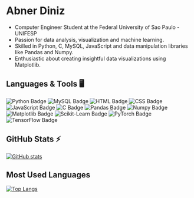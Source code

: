 # Abner Diniz

- Computer Engineer Student at the Federal University of Sao Paulo - UNIFESP
- Passion for data analysis, visualization and machine learning.
- Skilled in Python, C, MySQL, JavaScript and data manipulation libraries like Pandas and Numpy.
- Enthusiastic about creating insightful data visualizations using Matplotlib.

## Languages & Tools 🖥️

![Python Badge](https://img.shields.io/badge/Python-3776AB?style=for-the-badge&logo=python&logoColor=FFFFFF)
![MySQL Badge](https://img.shields.io/badge/MySQL-4479A1?style=for-the-badge&logo=mysql&logoColor=FFFFFF)
![HTML Badge](https://img.shields.io/badge/HTML-FA6632?style=for-the-badge&logo=html5&logoColor=FFFFFF)
![CSS Badge](https://img.shields.io/badge/CSS-2A70AD?style=for-the-badge&logo=css&logoColor=FFFFFF)
![JavaScript Badge](https://img.shields.io/badge/JavaScript-F7DF1E?style=for-the-badge&logo=javascript&logoColor=000000)
![C Badge](https://img.shields.io/badge/C-2A46AD?style=for-the-badge&logo=C&logoColor=FFFFFF)
![Pandas Badge](https://img.shields.io/badge/Pandas-150458?style=for-the-badge&logo=pandas&logoColor=FFFFFF)
![Numpy Badge](https://img.shields.io/badge/Numpy-013243?style=for-the-badge&logo=numpy&logoColor=FFFFFF)
![Matplotlib Badge](https://img.shields.io/badge/Matplotlib-11557C?style=for-the-badge&logo=matplotlib&logoColor=FFFFFF)
![Scikit-Learn Badge](https://img.shields.io/badge/Scikit--Learn-29ABE2?style=for-the-badge&logo=scikit-learn&logoColor=FFFFFF)
![PyTorch Badge](https://img.shields.io/badge/PyTorch-EE4C2C?style=for-the-badge&logo=pytorch&logoColor=FFFFFF)
![TensorFlow Badge](https://img.shields.io/badge/TensorFlow-FF6F00?style=for-the-badge&logo=tensorflow&logoColor=FFFFFF)

<!--START_SECTION:activity-->

## GitHub Stats ⚡
[![GitHub stats](https://github-readme-stats.vercel.app/api?username=AbnerDiniz90&show_icons=true&theme=radical)](https://github.com/AbnerDiniz90)

## Most Used Languages
[![Top Langs](https://github-readme-stats.vercel.app/api/top-langs/?username=AbnerDiniz90&layout=compact&theme=radical)](https://github.com/AbnerDiniz90)

<!--END_SECTION:activity-->
